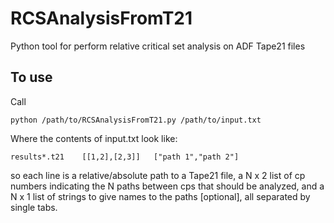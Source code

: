 # RCSAnalysisFromT21
Python tool for perform relative critical set analysis on ADF Tape21 files

## To use
Call
	
	python /path/to/RCSAnalysisFromT21.py /path/to/input.txt
	
	
Where the contents of input.txt look like:

	results*.t21	[[1,2],[2,3]]	["path 1","path 2"]
	
so each line is a relative/absolute path to a Tape21 file, a N x 2 list of cp numbers indicating the N paths between cps that should be analyzed, and a N x 1 list of strings to give names to the paths [optional], all separated by single tabs.